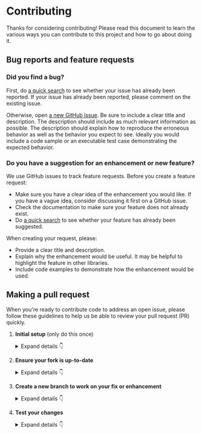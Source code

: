 # Contributing

Thanks for considering contributing! Please read this document to learn the various ways you can contribute to this project and how to go about doing it.

## Bug reports and feature requests

### Did you find a bug?

First, do [a quick search](https://github.com/comorment/ldpred2_standalone/issues) to see whether your issue has already been reported.
If your issue has already been reported, please comment on the existing issue.

Otherwise, open [a new GitHub issue](https://github.com/comorment/ldpred2_standalone/issues).  Be sure to include a clear title
and description.  The description should include as much relevant information as possible.  The description should
explain how to reproduce the erroneous behavior as well as the behavior you expect to see.  Ideally you would include a
code sample or an executable test case demonstrating the expected behavior.

### Do you have a suggestion for an enhancement or new feature?

We use GitHub issues to track feature requests. Before you create a feature request:

* Make sure you have a clear idea of the enhancement you would like. If you have a vague idea, consider discussing
it first on a GitHub issue.
* Check the documentation to make sure your feature does not already exist.
* Do [a quick search](https://github.com/comorment/ldpred2_standalone/issues) to see whether your feature has already been suggested.

When creating your request, please:

* Provide a clear title and description.
* Explain why the enhancement would be useful. It may be helpful to highlight the feature in other libraries.
* Include code examples to demonstrate how the enhancement would be used.

## Making a pull request

When you're ready to contribute code to address an open issue, please follow these guidelines to help us be able to review your pull request (PR) quickly.

1. **Initial setup** (only do this once)

    <details><summary>Expand details 👇</summary><br/>

    If you haven't already done so, please [fork](https://help.github.com/en/enterprise/2.13/user/articles/fork-a-repo) this repository on GitHub.

    Then clone your fork locally with

        git clone https://github.com/USERNAME/ldpred2_standalone.git

    or

        git clone git@github.com:USERNAME/ldpred2_standalone.git

    At this point the local clone of your fork only knows that it came from *your* repo, github.com/USERNAME/ldpred2_standalone.git, but doesn't know anything the *main* repo, [https://github.com/comorment/ldpred2_standalone.git](https://github.com/comorment/ldpred2_standalone). You can see this by running

        git remote -v

    which will output something like this:

        origin https://github.com/USERNAME/ldpred2_standalone.git (fetch)
        origin https://github.com/USERNAME/ldpred2_standalone.git (push)

    This means that your local clone can only track changes from your fork, but not from the main repo, and so you won't be able to keep your fork up-to-date with the main repo over time. Therefore you'll need to add another "remote" to your clone that points to [https://github.com/comorment/ldpred2_standalone.git](https://github.com/comorment/ldpred2_standalone). To do this, run the following:

        git remote add upstream https://github.com/comorment/ldpred2_standalone.git

    Now if you do `git remote -v` again, you'll see

        origin https://github.com/USERNAME/ldpred2_standalone.git (fetch)
        origin https://github.com/USERNAME/ldpred2_standalone.git (push)
        upstream https://github.com/comorment/ldpred2_standalone.git (fetch)
        upstream https://github.com/comorment/ldpred2_standalone.git (push)

2. **Ensure your fork is up-to-date**

    <details><summary>Expand details 👇</summary><br/>

    Once you've added an "upstream" remote pointing to [https://github.com/comorment/ldpred2_standalone.git](https://github.com/comorment/ldpred2_standalone), keeping your fork up-to-date is easy:

        git checkout main  # if not already on main
        git pull --rebase upstream main
        git push

    </details>

3. **Create a new branch to work on your fix or enhancement**

    <details><summary>Expand details 👇</summary><br/>

    Committing directly to the main branch of your fork is not recommended. It will be easier to keep your fork clean if you work on a separate branch for each contribution you intend to make.

    You can create a new branch with

        # replace BRANCH with whatever name you want to give it
        git checkout -b BRANCH
        git push -u origin BRANCH

    </details>

4. **Test your changes**

    <details><summary>Expand details 👇</summary><br/>

    Our continuous integration (CI) testing runs [a number of checks](https://github.com/comorment/ldpred2_standalone/actions) for each pull request on [GitHub Actions](https://github.com/features/actions).
    You can run most of these tests locally, which is something you should do *before* opening a PR to help speed up the review process and make it easier for us.

    And finally, please update the [CHANGELOG](https://github.com/comorment/ldpred2_standalone/blob/main/CHANGELOG.md) with notes on your contribution in the "Unreleased" section at the top.

    After all of the above checks have passed, you can now open [a new GitHub pull request](https://github.com/comorment/ldpred2_standalone/pulls).
    Make sure you have a clear description of the problem and the solution, and include a link to relevant issues.

    We look forward to reviewing your PR!

    </details>
